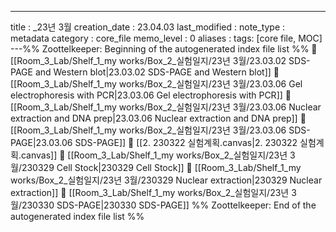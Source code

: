 ---
title : _23년 3월
creation_date : 23.04.03
last_modified :
note_type : metadata
category : core_file
memo_level : 0
aliases : 
tags: [core file, MOC]
---%% Zoottelkeeper: Beginning of the autogenerated index file list  %%
📄 [[Room_3_Lab/Shelf_1_my works/Box_2_실험일지/23년 3월/23.03.02 SDS-PAGE and Western blot|23.03.02 SDS-PAGE and Western blot]]
📄 [[Room_3_Lab/Shelf_1_my works/Box_2_실험일지/23년 3월/23.03.06 Gel electrophoresis with PCR|23.03.06 Gel electrophoresis with PCR]]
📄 [[Room_3_Lab/Shelf_1_my works/Box_2_실험일지/23년 3월/23.03.06 Nuclear extraction and DNA prep|23.03.06 Nuclear extraction and DNA prep]]
📄 [[Room_3_Lab/Shelf_1_my works/Box_2_실험일지/23년 3월/23.03.06 SDS-PAGE|23.03.06 SDS-PAGE]]
📄 [[2. 230322 실험계획.canvas|2. 230322 실험계획.canvas]]
📄 [[Room_3_Lab/Shelf_1_my works/Box_2_실험일지/23년 3월/230329 Cell Stock|230329 Cell Stock]]
📄 [[Room_3_Lab/Shelf_1_my works/Box_2_실험일지/23년 3월/230329 Nuclear extraction|230329 Nuclear extraction]]
📄 [[Room_3_Lab/Shelf_1_my works/Box_2_실험일지/23년 3월/230330 SDS-PAGE|230330 SDS-PAGE]]
%% Zoottelkeeper: End of the autogenerated index file list  %%
